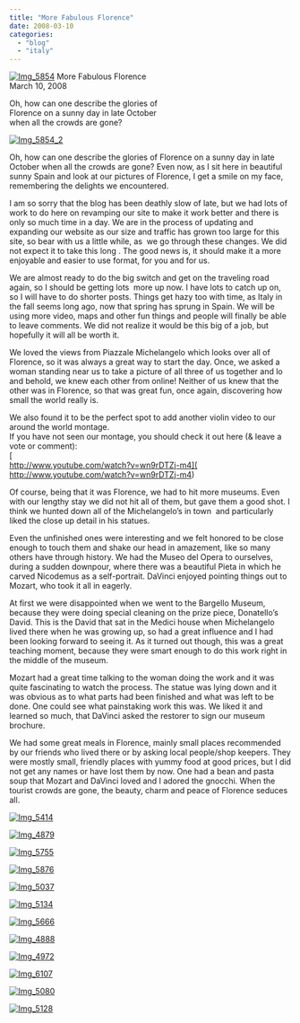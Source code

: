 ```yaml
---
title: "More Fabulous Florence"
date: 2008-03-10
categories: 
  - "blog"
  - "italy"
---
```


 [![Img_5854](https://pub-ac94b3f306b24c0dba4238943c97f2e1.r2.dev/soultravelers3/images/2008/03/22/img_5854.png "Img_5854")](https://pub-ac94b3f306b24c0dba4238943c97f2e1.r2.dev/photos/uncategorized/2008/03/22/img_5854.png) More Fabulous Florence  
March 10, 2008

Oh, how can one describe the glories of  
Florence on a sunny day in late October  
when all the crowds are gone?

<!--more-->

[![Img_5854_2](https://pub-ac94b3f306b24c0dba4238943c97f2e1.r2.dev/soultravelers3/images/2008/03/22/img_5854_2.png "Img_5854_2")](https://pub-ac94b3f306b24c0dba4238943c97f2e1.r2.dev/photos/uncategorized/2008/03/22/img_5854_2.png)

  
Oh, how can one describe the glories of Florence on a sunny day in late October when all the crowds are gone? Even now, as I sit here in beautiful sunny Spain and look at our pictures of Florence, I get a smile on my face, remembering the delights we encountered.

I am so sorry that the blog has been deathly slow of late, but we had lots of work to do here on revamping our site to make it work better and there is only so much time in a day. We are in the process of updating and expanding our website as our size and traffic has grown too large for this site, so bear with us a little while, as  we go through these changes. We did not expect it to take this long . The good news is, it should make it a more enjoyable and easier to use format, for you and for us.

We are almost ready to do the big switch and get on the traveling road again, so I should be getting lots  more up now. I have lots to catch up on, so I will have to do shorter posts. Things get hazy too with time, as Italy in the fall seems long ago, now that spring has sprung in Spain. We will be using more video, maps and other fun things and people will finally be able to leave comments. We did not realize it would be this big of a job, but hopefully it will all be worth it.

We loved the views from Piazzale Michelangelo which looks over all of Florence, so it was always a great way to start the day. Once, we asked a woman standing near us to take a picture of all three of us together and lo and behold, we knew each other from online! Neither of us knew that the other was in Florence, so that was great fun, once again, discovering how small the world really is.

We also found it to be the perfect spot to add another violin video to our around the world montage.  
If you have not seen our montage, you should check it out here (& leave a vote or comment):  
[  
http://www.youtube.com/watch?v=wn9rDTZj-m4]( http://www.youtube.com/watch?v=wn9rDTZj-m4)

Of course, being that it was Florence, we had to hit more museums. Even with our lengthy stay we did not hit all of them, but gave them a good shot. I think we hunted down all of the Michelangelo’s in town  and particularly liked the close up detail in his statues.

Even the unfinished ones were interesting and we felt honored to be close enough to touch them and shake our head in amazement, like so many others have through history. We had the Museo del Opera to ourselves, during a sudden downpour, where there was a beautiful Pieta in which he carved Nicodemus as a self-portrait. DaVinci enjoyed pointing things out to Mozart, who took it all in eagerly.

At first we were disappointed when we went to the Bargello Museum, because they were doing special cleaning on the prize piece, Donatello’s David. This is the David that sat in the Medici house when Michelangelo lived there when he was growing up, so had a great influence and I had been looking forward to seeing it. As it turned out though, this was a great teaching moment, because they were smart enough to do this work right in the middle of the museum.

Mozart had a great time talking to the woman doing the work and it was quite fascinating to watch the process. The statue was lying down and it was obvious as to what parts had been finished and what was left to be done. One could see what painstaking work this was. We liked it and learned so much, that DaVinci asked the restorer to sign our museum brochure.

We had some great meals in Florence, mainly small places recommended by our friends who lived there or by asking local people/shop keepers. They were mostly small, friendly places with yummy food at good prices, but I did not get any names or have lost them by now. One had a bean and pasta soup that Mozart and DaVinci loved and I adored the gnocchi. When the tourist crowds are gone, the beauty, charm and peace of Florence seduces all.

[![Img_5414](https://pub-ac94b3f306b24c0dba4238943c97f2e1.r2.dev/soultravelers3/images/2008/03/22/img_5414.png "Img_5414")](https://pub-ac94b3f306b24c0dba4238943c97f2e1.r2.dev/photos/uncategorized/2008/03/22/img_5414.png)

[![Img_4879](https://pub-ac94b3f306b24c0dba4238943c97f2e1.r2.dev/soultravelers3/images/2008/03/22/img_4879.png "Img_4879")](https://pub-ac94b3f306b24c0dba4238943c97f2e1.r2.dev/photos/uncategorized/2008/03/22/img_4879.png)

[![Img_5755](https://pub-ac94b3f306b24c0dba4238943c97f2e1.r2.dev/soultravelers3/images/2008/03/22/img_5755.png "Img_5755")](https://pub-ac94b3f306b24c0dba4238943c97f2e1.r2.dev/photos/uncategorized/2008/03/22/img_5755.png)

[![Img_5876](https://pub-ac94b3f306b24c0dba4238943c97f2e1.r2.dev/soultravelers3/images/2008/03/22/img_5876.png "Img_5876")](https://pub-ac94b3f306b24c0dba4238943c97f2e1.r2.dev/photos/uncategorized/2008/03/22/img_5876.png)

[![Img_5037](https://pub-ac94b3f306b24c0dba4238943c97f2e1.r2.dev/soultravelers3/images/2008/03/22/img_5037.png "Img_5037")](https://pub-ac94b3f306b24c0dba4238943c97f2e1.r2.dev/photos/uncategorized/2008/03/22/img_5037.png)

[![Img_5134](https://pub-ac94b3f306b24c0dba4238943c97f2e1.r2.dev/soultravelers3/images/2008/03/22/img_5134.png "Img_5134")](https://pub-ac94b3f306b24c0dba4238943c97f2e1.r2.dev/photos/uncategorized/2008/03/22/img_5134.png)

[![Img_5666](https://pub-ac94b3f306b24c0dba4238943c97f2e1.r2.dev/soultravelers3/images/2008/03/22/img_5666.png "Img_5666")](https://pub-ac94b3f306b24c0dba4238943c97f2e1.r2.dev/photos/uncategorized/2008/03/22/img_5666.png)

[![Img_4888](https://pub-ac94b3f306b24c0dba4238943c97f2e1.r2.dev/soultravelers3/images/2008/03/22/img_4888.png "Img_4888")](https://pub-ac94b3f306b24c0dba4238943c97f2e1.r2.dev/photos/uncategorized/2008/03/22/img_4888.png)

[![Img_4972](https://pub-ac94b3f306b24c0dba4238943c97f2e1.r2.dev/soultravelers3/images/2008/03/22/img_4972.png "Img_4972")](https://pub-ac94b3f306b24c0dba4238943c97f2e1.r2.dev/photos/uncategorized/2008/03/22/img_4972.png)

[![Img_6107](https://pub-ac94b3f306b24c0dba4238943c97f2e1.r2.dev/soultravelers3/images/2008/03/22/img_6107.png "Img_6107")](https://pub-ac94b3f306b24c0dba4238943c97f2e1.r2.dev/photos/uncategorized/2008/03/22/img_6107.png)

[![Img_5080](https://pub-ac94b3f306b24c0dba4238943c97f2e1.r2.dev/soultravelers3/images/2008/03/22/img_5080.png "Img_5080")](https://pub-ac94b3f306b24c0dba4238943c97f2e1.r2.dev/photos/uncategorized/2008/03/22/img_5080.png)

[![Img_5128](https://pub-ac94b3f306b24c0dba4238943c97f2e1.r2.dev/soultravelers3/images/2008/03/22/img_5128.png "Img_5128")](https://pub-ac94b3f306b24c0dba4238943c97f2e1.r2.dev/photos/uncategorized/2008/03/22/img_5128.png)
